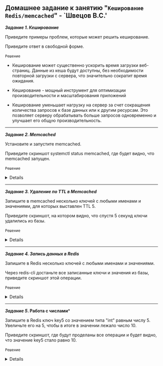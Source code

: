 ## Домашнее задание к занятию "`Кеширование Redis/memcached`" - `Швецов В.С.'

***Задание 1. Кеширование***

Приведите примеры проблем, которые может решить кеширование.

Приведите ответ в свободной форме.

`Решение`


* Кеширование может существенно ускорить время загрузки веб-страниц. Данные из кеша будут доступны, без необходимости повторной загрузки с сервера, что значительно сократит время ожидания.

* Кеширование - мощный инструмент для оптимизации производительности и масштабирования приложений

* Кеширование уменьшает нагрузку на сервер за счет сокращения количества запросов к базе данных или к другим ресурсам. Это позволяет серверу обрабатывать больше запросов одновременно и улучшает его общую производительность.


---

***Задание 2. Memcached***

Установите и запустите memcached.

Приведите скриншот systemctl status memcached, где будет видно, что memcached запущен.


`Решение`

<details>
   
![Screnshot](https://github.com/vladshvetsov/MyNetology/blob/main/JPG/sysdb-homework/sysdb-02/2.jpeg)
   
</details>

---

***Задание 3. Удаление по TTL в Memcached***

Запишите в memcached несколько ключей с любыми именами и значениями, для которых выставлен TTL 5.

Приведите скриншот, на котором видно, что спустя 5 секунд ключи удалились из базы.


`Решение`

<details>
   
![Screnshot](https://github.com/vladshvetsov/MyNetology/blob/main/JPG/sysdb-homework/sysdb-02/3.jpeg)
   
</details>

---

***Задание 4. Запись данных в Redis***

Запишите в Redis несколько ключей с любыми именами и значениями.

Через redis-cli достаньте все записанные ключи и значения из базы, приведите скриншот этой операции.


`Решение`

<details>

 ![Screnshot](https://github.com/vladshvetsov/MyNetology/blob/main/JPG/sysdb-homework/sysdb-02/4.jpeg)

![Screnshot](https://github.com/vladshvetsov/MyNetology/blob/main/JPG/sysdb-homework/sysdb-02/4_1.jpeg)

![Screnshot](https://github.com/vladshvetsov/MyNetology/blob/main/JPG/sysdb-homework/sysdb-02/4_2.jpeg)

   
</details>

---

***Задание 5*. Работа с числами***

Запишите в Redis ключ key5 со значением типа "int" равным числу 5. Увеличьте его на 5, чтобы в итоге в значении лежало число 10.

Приведите скриншот, где будут проделаны все операции и будет видно, что значение key5 стало равно 10.


`Решение`

<details>
   
![Screnshot](https://github.com/vladshvetsov/MyNetology/blob/main/JPG/sysdb-homework/sysdb-02/5.jpeg)

</details>